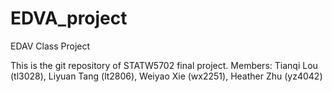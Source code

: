 # EDVA_project
EDAV Class Project

This is the git repository of STATW5702 final project.
Members: 
Tianqi Lou (tl3028), Liyuan Tang (lt2806), Weiyao Xie (wx2251), Heather Zhu (yz4042)